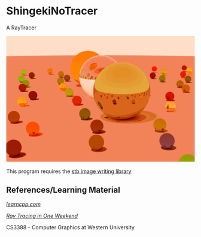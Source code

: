 # ShingekiNoTracer
A RayTracer

![image](Images/spheres.gif)

This program requires the [stb image writing library](https://github.com/nothings/stb)

## References/Learning Material
[_learncpp.com_](https://www.learncpp.com/)

[_Ray Tracing in One Weekend_](https://raytracing.github.io/books/RayTracingInOneWeekend.html)

CS3388 - Computer Graphics at Western University

## 
